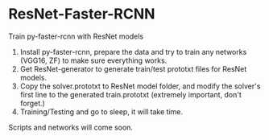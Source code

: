 # ResNet-Faster-RCNN
Train py-faster-rcnn with ResNet models

1. Install py-faster-rcnn, prepare the data and try to train any networks (VGG16, ZF) to make sure everything works.
2. Get ResNet-generator to generate train/test prototxt files for ResNet models.
3. Copy the solver.prototxt to ResNet model folder, and modify the solver's first line to the generated train.prototxt (extremely important, don't forget.)
4. Training/Testing and go to sleep, it will take time.


Scripts and networks will come soon.

